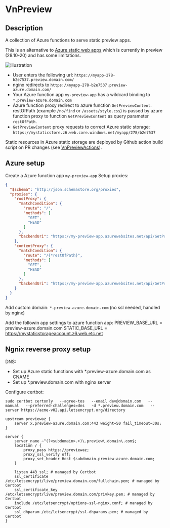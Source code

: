 # VnPreview

## Description

A collection of Azure functions to serve static preview apps.


This is an alternative to [Azure static web apps](https://docs.microsoft.com/en-us/azure/static-web-apps/overview)
which is currently in preview (28.10-20) and has some limitations.
 

![illustration](https://github.com/vendanor/VnPreview/blob/master/illustration.png?raw=true)

- User enters the following url: `https://myapp-278-b2e7537.preview.domain.com/`
- nginx redirects to `https://myapp-278-b2e7537.preview-azure.domain.com/`
- Your Azure function app `my-preview-app` has a wildcard binding to `*.preview-azure.domain.com` 
- Azure function proxy redirect to azure function `GetPreviewContent`. restOfPath (example `/no/find` or `/assets/style.css`) is passed 
  by azure function proxy to function `GetPreviewContent` as query parameter `restOfPath`.
- `GetPreviewContent` proxy requests to correct Azure static storage: `https://mystaticstore.z6.web.core.windows.net/myapp/278/b2e7537`

Static resources in Azure static storage are deployed by Github action build script on PR changes (see [VnPreviewActions](https://github.com/vendanor/VnPreviewAction)).

## Azure setup

Create a Azure function app `my-preview-app`
Setup proxies:

```json
{
  "$schema": "http://json.schemastore.org/proxies",
  "proxies": {
    "rootProxy": {
      "matchCondition": {
        "route": "/",
        "methods": [
          "GET",
          "HEAD"
        ]
      },
      "backendUri": "https://my-preview-app.azurewebsites.net/api/GetPreviewContent?restOfPath=index.html"
    },
    "contentProxy": {
      "matchCondition": {
        "route": "/{*restOfPath}",
        "methods": [
          "GET",
          "HEAD"
        ]
      },
      "backendUri": "https://my-preview-app.azurewebsites.net/api/GetPreviewContent?restOfPath={restOfPath}"
    }
  }
}
```

Add custom domain: `*.preview-azure.domain.com` (no ssl needed, handled by nginx)

Add the followin app settings to azure function app:
PREVIEW_BASE_URL = preview-azure.domain.com
STATIC_BASE_URL = https://mystaticstorageaccount.z6.web.etc.net

## Ngnix reverse proxy setup

DNS:
- Set up Azure static functions with *.preview-azure.domain.com as CNAME
- Set up *.preview.domain.com with nginx server

Configure certbot:

```
sudo certbot certonly   --agree-tos   --email dev@domain.com   --manual   --preferred-challenges=dns   -d *.preview.domain.com   --server https://acme-v02.api.letsencrypt.org/directory
```

```
upstream previewaz {
    server x.preview-azure.domain.com:443 weight=50 fail_timeout=30s;
}

server {
    server_name ~^(?<subdomain>.+)\.preview\.domain\.com$;
    location / {
        proxy_pass https://previewaz;
        proxy_ssl_verify off;
        proxy_set_header Host $subdomain.preview-azure.domain.com;
    }

    listen 443 ssl; # managed by Certbot
    ssl_certificate /etc/letsencrypt/live/preview.domain.com/fullchain.pem; # managed by Certbot
    ssl_certificate_key /etc/letsencrypt/live/preview.domain.com/privkey.pem; # managed by Certbot
    include /etc/letsencrypt/options-ssl-nginx.conf; # managed by Certbot
    ssl_dhparam /etc/letsencrypt/ssl-dhparams.pem; # managed by Certbot
}
```
